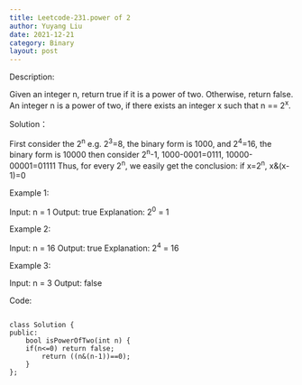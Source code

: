 ```yaml
---
title: Leetcode-231.power of 2
author: Yuyang Liu
date: 2021-12-21
category: Binary
layout: post
---
```




Description:


Given an integer n, return true if it is a power of two. Otherwise, return false.
An integer n is a power of two, if there exists an integer x such that n == 2<sup>x</sup>.

Solution：

First consider the 2<sup>n</sup> 
e.g. 2<sup>3</sup>=8, the binary form is 1000, and 2<sup>4</sup>=16, the binary form is 10000
then consider 2<sup>n</sup>-1, 1000-0001=0111, 10000-00001=01111
Thus, for every 2<sup>n</sup>, we easily get the conclusion:
if x=2<sup>n</sup>, x&(x-1)=0 

Example 1:

Input: n = 1
Output: true
Explanation: 2<sup>0</sup> = 1

Example 2:

Input: n = 16
Output: true
Explanation: 2<sup>4</sup> = 16

Example 3:

Input: n = 3
Output: false


Code: 

``` c++?linenums

class Solution {
public:
    bool isPowerOfTwo(int n) {
    if(n<=0) return false;
        return ((n&(n-1))==0); 
    }
};
```

